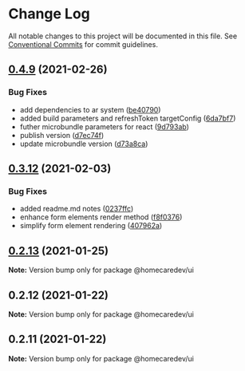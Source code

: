 # Change Log

All notable changes to this project will be documented in this file.
See [Conventional Commits](https://conventionalcommits.org) for commit guidelines.

## [0.4.9](https://dev.azure.com/homecaremedical/Infrastructure/_git/HomecareDevSharedComponents/compare/v0.4.0...v0.4.9) (2021-02-26)


### Bug Fixes

* add dependencies to ar system ([be40790](https://dev.azure.com/homecaremedical/Infrastructure/_git/HomecareDevSharedComponents/commits/be40790fdd46da07d86aacffcf7359b07ea7ec2b))
* added build parameters and refreshToken targetConfig ([6da7bf7](https://dev.azure.com/homecaremedical/Infrastructure/_git/HomecareDevSharedComponents/commits/6da7bf705a7e66bc7baa6de47d569f59e5b87973))
* futher microbundle parameters for react ([9d793ab](https://dev.azure.com/homecaremedical/Infrastructure/_git/HomecareDevSharedComponents/commits/9d793abdcac96de12ffdcceb5070bcbad56e768f))
* publish version ([d7ec74f](https://dev.azure.com/homecaremedical/Infrastructure/_git/HomecareDevSharedComponents/commits/d7ec74fde004dd3b0ff3cb065d062e86d9a5d76f))
* update microbundle version ([d73a8ca](https://dev.azure.com/homecaremedical/Infrastructure/_git/HomecareDevSharedComponents/commits/d73a8ca17cc744afa26b4ad8034a6580f92b5b2d))






## [0.3.12](https://dev.azure.com/homecaremedical/Infrastructure/_git/HomecareDevSharedComponents/compare/v0.2.13...v0.3.12) (2021-02-03)


### Bug Fixes

* added readme.md notes ([0237ffc](https://dev.azure.com/homecaremedical/Infrastructure/_git/HomecareDevSharedComponents/commits/0237ffcf6b37f54df4af0e51e5c9f4b65f8d6811))
* enhance form elements render method ([f8f0376](https://dev.azure.com/homecaremedical/Infrastructure/_git/HomecareDevSharedComponents/commits/f8f0376650e1f34cedc13aa191d6bd5d9157cc95))
* simplify form element rendering ([407962a](https://dev.azure.com/homecaremedical/Infrastructure/_git/HomecareDevSharedComponents/commits/407962a0dab9041eda621e4b7934cd2fc844ab61))






## [0.2.13](https://dev.azure.com/homecaremedical/Infrastructure/_git/HomecareDevSharedComponents/compare/v0.2.12...v0.2.13) (2021-01-25)

**Note:** Version bump only for package @homecaredev/ui





## 0.2.12 (2021-01-22)

**Note:** Version bump only for package @homecaredev/ui






## 0.2.11 (2021-01-22)

**Note:** Version bump only for package @homecaredev/ui
